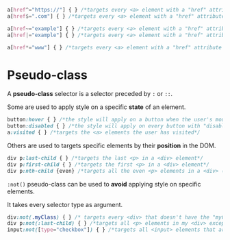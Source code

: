 ```css
a[href^="https://"] { } /*targets every <a> element with a "href" attribute value beginning with "https://"*/
a[href$=".com"] { } /*targets every <a> element with a "href" attribute value ending with ".com"*/

a[href~="example"] { } /*targets every <a> element with a "href" attribute value containing the word* "example"*/
a[href|="example"] { } /*targets every <a> element with a "href" attribute value beginning with the word* "example"*/

a[href*="www"] { } /*targets every <a> element with a "href" attribute value containing "www"*/
```

# Pseudo-class

A __pseudo-class__ selector is a selector preceded by `:` or `::`. 

Some are used to apply style on a specific __state__ of an element.

```css
button:hover { } /*the style will apply on a button when the user's mouse hovers it*/
button:disabled { } /*the style will apply on every button with "disabled" attribute*/
a:visited { } /*targets the <a> elements the user has visited*/
```

Others are used to targets specific elements by their __position__ in the DOM.

```css
div p:last-child { } /*targets the last <p> in a <div> element*/
div p:first-child { } /*targets the first <p> in a <div> element*/
div p:nth-child {even} /*targets all the even <p> elements in a <div> (even, odd, 1n, 2n, 2n+1, ...)
```

`:not()` pseudo-class can be used to __avoid__ applying style on specific elements.

It takes every selector type as argument.

```css
div:not(.myClass) { } /* targets every <div> that doesn't have the "myClass" class attribute.*/
div p:not(:last-child) { } /*targets all <p> elements in my <div> except the last one*/
input:not([type="checkbox"]) { } /*targets all <input> elements that are not checkboxes type*/
```
